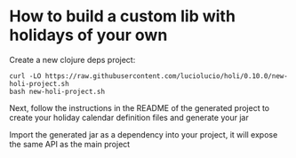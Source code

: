 # How to build a custom lib with holidays of your own

Create a new clojure deps project:

```
curl -LO https://raw.githubusercontent.com/luciolucio/holi/0.10.0/new-holi-project.sh
bash new-holi-project.sh
```

Next, follow the instructions in the README of the generated project to create
your holiday calendar definition files and generate your jar

Import the generated jar as a dependency into your project, it will expose the same API as the main project
